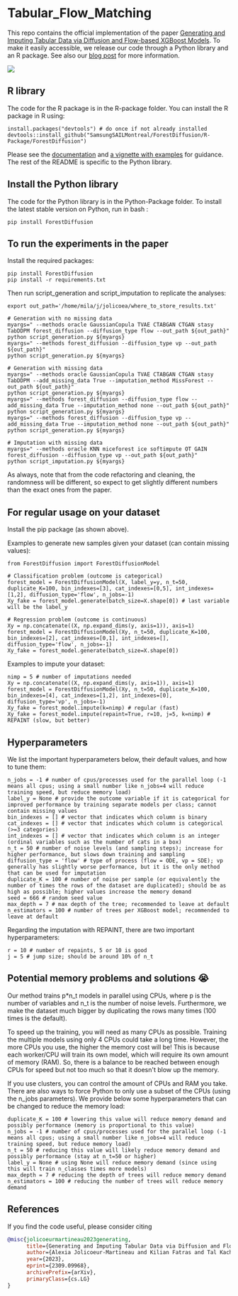 # Tabular_Flow_Matching

This repo contains the official implementation of the paper [Generating and Imputing Tabular Data via Diffusion and Flow-based XGBoost Models](https://arxiv.org/abs/2309.09968). To make it easily accessible, we release our code through a Python library and an R package. See also our [blog post](https://ajolicoeur.wordpress.com/2023/09/19/xgboost-diffusion/) for more information.

![](https://raw.githubusercontent.com/SamsungSAILMontreal/ForestDiffusion/master/iris_cropped.png)

## R library

The code for the R package is in the R-package folder. You can install the R package in R using:
```
install.packages("devtools") # do once if not already installed
devtools::install_github("SamsungSAILMontreal/ForestDiffusion/R-Package/ForestDiffusion")
```

Please see the [documentation](https://raw.githubusercontent.com/SamsungSAILMontreal/ForestDiffusion/master/R-Package/Documentation.pdf) and [a vignette with examples](https://htmlpreview.github.io/?https://github.com/SamsungSAILMontreal/ForestDiffusion/master/R-Package/Vignette.html) for guidance. The rest of the README is specific to the Python library.

## Install the Python library

The code for the Python library is in the Python-Package folder. To install the latest stable version on Python, run in bash :

```
pip install ForestDiffusion
```

## To run the experiments in the paper

Install the required packages:

```
pip install ForestDiffusion
pip install -r requirements.txt
```

Then run script_generation and script_imputation to replicate the analyses:

```
export out_path='/home/mila/j/jolicoea/where_to_store_results.txt'

# Generation with no missing data
myargs=" --methods oracle GaussianCopula TVAE CTABGAN CTGAN stasy TabDDPM forest_diffusion --diffusion_type flow --out_path ${out_path}"
python script_generation.py ${myargs}
myargs=" --methods forest_diffusion --diffusion_type vp --out_path ${out_path}"
python script_generation.py ${myargs}

# Generation with missing data
myargs=" --methods oracle GaussianCopula TVAE CTABGAN CTGAN stasy TabDDPM --add_missing_data True --imputation_method MissForest --out_path ${out_path}"
python script_generation.py ${myargs}
myargs=" --methods forest_diffusion --diffusion_type flow --add_missing_data True --imputation_method none --out_path ${out_path}"
python script_generation.py ${myargs}
myargs=" --methods forest_diffusion --diffusion_type vp --add_missing_data True --imputation_method none --out_path ${out_path}"
python script_generation.py ${myargs}

# Imputation with missing data
myargs=" --methods oracle KNN miceforest ice softimpute OT GAIN forest_diffusion --diffusion_type vp --out_path ${out_path}"
python script_imputation.py ${myargs}
```

As always, note that from the code refactoring and cleaning, the randomness will be different, so expect to get slightly different numbers than the exact ones from the paper.

## For regular usage on your dataset

Install the pip package (as shown above). 

Examples to generate new samples given your dataset (can contain missing values):

```
from ForestDiffusion import ForestDiffusionModel

# Classification problem (outcome is categorical)
forest_model = ForestDiffusionModel(X, label_y=y, n_t=50, duplicate_K=100, bin_indexes=[3], cat_indexes=[0,5], int_indexes=[1,2], diffusion_type='flow', n_jobs=-1)
Xy_fake = forest_model.generate(batch_size=X.shape[0]) # last variable will be the label_y

# Regression problem (outcome is continuous)
Xy = np.concatenate((X, np.expand_dims(y, axis=1)), axis=1)
forest_model = ForestDiffusionModel(Xy, n_t=50, duplicate_K=100, bin_indexes=[2], cat_indexes=[0,1], int_indexes=[], diffusion_type='flow', n_jobs=-1)
Xy_fake = forest_model.generate(batch_size=X.shape[0])
```

Examples to impute your dataset:

```
nimp = 5 # number of imputations needed
Xy = np.concatenate((X, np.expand_dims(y, axis=1)), axis=1)
forest_model = ForestDiffusionModel(Xy, n_t=50, duplicate_K=100, bin_indexes=[4], cat_indexes=[1,2], int_indexes=[0], diffusion_type='vp', n_jobs=-1)
Xy_fake = forest_model.impute(k=nimp) # regular (fast)
Xy_fake = forest_model.impute(repaint=True, r=10, j=5, k=nimp) # REPAINT (slow, but better)
```

## Hyperparameters

We list the important hyperparameters below, their default values, and how to tune them:

```
n_jobs = -1 # number of cpus/processes used for the parallel loop (-1 means all cpus; using a small number like n_jobs=4 will reduce training speed, but reduce memory load)
label_y = None # provide the outcome variable if it is categorical for improved performance by training separate models per class; cannot contain missing values
bin_indexes = [] # vector that indicates which column is binary
cat_indexes = [] # vector that indicates which column is categorical (>=3 categories)
int_indexes = [] # vector that indicates which column is an integer (ordinal variables such as the number of cats in a box)
n_t = 50 # number of noise levels (and sampling steps); increase for higher performance, but slows down training and sampling
diffusion_type = 'flow' # type of process (flow = ODE, vp = SDE); vp generally has slightly worse performance, but it is the only method that can be used for imputation
duplicate_K = 100 # number of noise per sample (or equivalently the number of times the rows of the dataset are duplicated); should be as high as possible; higher values increase the memory demand
seed = 666 # random seed value
max_depth = 7 # max depth of the tree; recommended to leave at default
n_estimators = 100 # number of trees per XGBoost model; recommended to leave at default
```

Regarding the imputation with REPAINT, there are two important hyperparameters:
```
r = 10 # number of repaints, 5 or 10 is good
j = 5 # jump size; should be around 10% of n_t
```

## Potential memory problems and solutions 😭

Our method trains p\*n_t models in parallel using CPUs, where p is the number of variables and n_t is the number of noise levels. Furthermore, we make the dataset much bigger by duplicating the rows many times (100 times is the default).

To speed up the training, you will need as many CPUs as possible. Training the multiple models using only 4 CPUs could take a long time. However, the more CPUs you use, the higher the memory cost will be! This is because each worker/CPU will train its own model, which will require its own amount of memory (RAM). So, there is a balance to be reached between enough CPUs for speed but not too much so that it doesn't blow up the memory.

If you use clusters, you can control the amount of CPUs and RAM you take. There are also ways to force Python to only use a subset of the CPUs (using the n_jobs parameters). We provide below some hyperparameters that can be changed to reduce the memory load:
```
duplicate_K = 100 # lowering this value will reduce memory demand and possibly performance (memory is proportional to this value)
n_jobs = -1 # number of cpus/processes used for the parallel loop (-1 means all cpus; using a small number like n_jobs=4 will reduce training speed, but reduce memory load)
n_t = 50 # reducing this value will likely reduce memory demand and possibly performance (stay at n_t=50 or higher)
label_y = None # using None will reduce memory demand (since using this will train n_classes times more models)
max_depth = 7 # reducing the depth of trees will reduce memory demand
n_estimators = 100 # reducing the number of trees will reduce memory demand
```

## References

If you find the code useful, please consider citing
```bib
@misc{jolicoeurmartineau2023generating,
      title={Generating and Imputing Tabular Data via Diffusion and Flow-based Gradient-Boosted Trees}, 
      author={Alexia Jolicoeur-Martineau and Kilian Fatras and Tal Kachman},
      year={2023},
      eprint={2309.09968},
      archivePrefix={arXiv},
      primaryClass={cs.LG}
}
```
